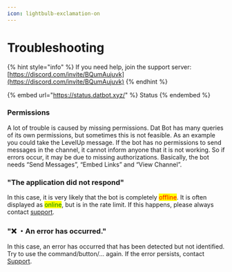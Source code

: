 ```yaml
---
icon: lightbulb-exclamation-on
---
```


# Troubleshooting

{% hint style="info" %}
If you need help, join the support server: [https://discord.com/invite/BQumAujuvk](https://discord.com/invite/BQumAujuvk)
{% endhint %}

{% embed url="https://status.datbot.xyz/" %}
Status
{% endembed %}

### Permissions

A lot of trouble is caused by missing permissions. Dat Bot has many queries of its own permissions, but sometimes this is not feasible. As an example you could take the LevelUp message. If the bot has no permissions to send messages in the channel, it cannot inform anyone that it is not working. So if errors occur, it may be due to missing authorizations. Basically, the bot needs “Send Messages”, “Embed Links” and “View Channel”.

### "The application did not respond"

In this case, it is very likely that the bot is completely <mark style="color:red;">offline</mark>. It is often displayed as <mark style="color:green;">online</mark>, but is in the rate limit. If this happens, please always contact [support](https://discord.com/invite/BQumAujuvk).

### "❌ ・An error has occurred."

In this case, an error has occurred that has been detected but not identified. Try to use the command/button/... again. If the error persists, contact [Support](https://discord.com/invite/BQumAujuvk).
